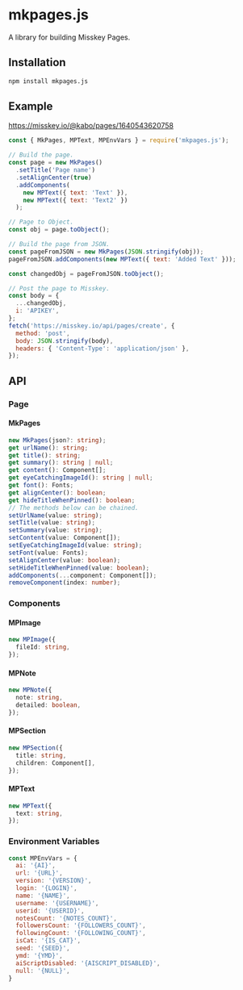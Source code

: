 # mkpages.js

A library for building Misskey Pages.

## Installation

```bash
npm install mkpages.js
```

## Example

<https://misskey.io/@kabo/pages/1640543620758>

```javascript
const { MkPages, MPText, MPEnvVars } = require('mkpages.js');

// Build the page.
const page = new MkPages()
  .setTitle('Page name')
  .setAlignCenter(true)
  .addComponents(
    new MPText({ text: 'Text' }),
    new MPText({ text: 'Text2' })
  );

// Page to Object.
const obj = page.toObject();

// Build the page from JSON.
const pageFromJSON = new MkPages(JSON.stringify(obj));
pageFromJSON.addComponents(new MPText({ text: 'Added Text' }));

const changedObj = pageFromJSON.toObject();

// Post the page to Misskey.
const body = {
  ...changedObj,
  i: 'APIKEY',
};
fetch('https://misskey.io/api/pages/create', {
  method: 'post',
  body: JSON.stringify(body),
  headers: { 'Content-Type': 'application/json' },
});
```

## API

### Page

#### MkPages

```typescript
new MkPages(json?: string);
get urlName(): string;
get title(): string;
get summary(): string | null;
get content(): Component[];
get eyeCatchingImageId(): string | null;
get font(): Fonts;
get alignCenter(): boolean;
get hideTitleWhenPinned(): boolean;
// The methods below can be chained.
setUrlName(value: string);
setTitle(value: string);
setSummary(value: string);
setContent(value: Component[]);
setEyeCatchingImageId(value: string);
setFont(value: Fonts);
setAlignCenter(value: boolean);
setHideTitleWhenPinned(value: boolean);
addComponents(...component: Component[]);
removeComponent(index: number);
```

### Components

#### MPImage

```typescript
new MPImage({
  fileId: string,
});
```

#### MPNote

```typescript
new MPNote({
  note: string,
  detailed: boolean,
});
```


#### MPSection

```typescript
new MPSection({
  title: string,
  children: Component[],
});
```

#### MPText

```typescript
new MPText({
  text: string,
});
```

### Environment Variables

```javascript
const MPEnvVars = {
  ai: '{AI}',
  url: '{URL}',
  version: '{VERSION}',
  login: '{LOGIN}',
  name: '{NAME}',
  username: '{USERNAME}',
  userid: '{USERID}',
  notesCount: '{NOTES_COUNT}',
  followersCount: '{FOLLOWERS_COUNT}',
  followingCount: '{FOLLOWING_COUNT}',
  isCat: '{IS_CAT}',
  seed: '{SEED}',
  ymd: '{YMD}',
  aiScriptDisabled: '{AISCRIPT_DISABLED}',
  null: '{NULL}',
}
```
